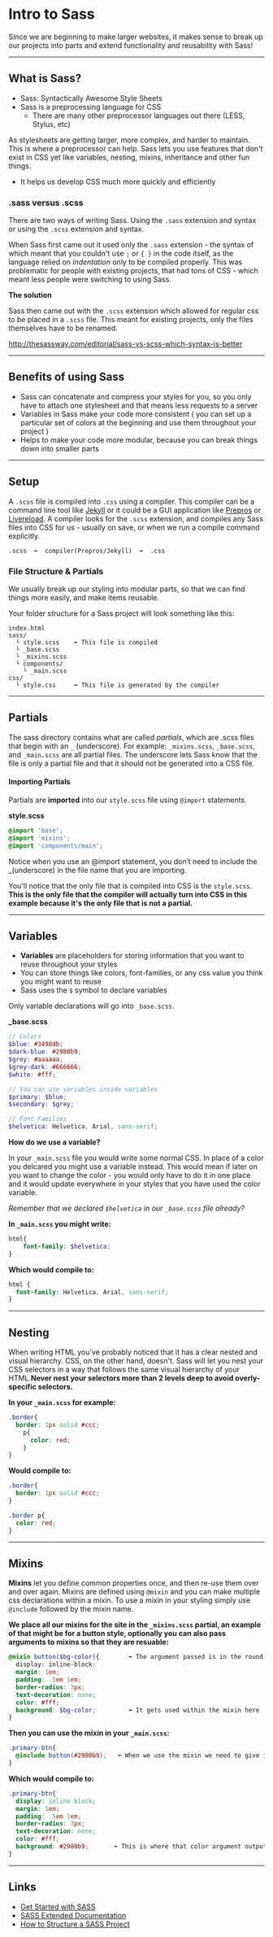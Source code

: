 # Intro to Sass

Since we are beginning to make larger websites, it makes sense to break up our projects into parts and extend functionality and reusability with Sass!

---
## What is Sass?
- Sass: Syntactically Awesome Style Sheets
- Sass is a preprocessing language for CSS
    - There are many other preprocessor languages out there (LESS, Stylus, etc) 

As stylesheets are getting larger, more complex, and harder to maintain. This is where a preprocessor can help. Sass lets you use features that don't exist in CSS yet like variables, nesting, mixins, inheritance and other fun things. 
- It helps us develop CSS much more quickly and efficiently

### .sass versus .scss
There are two ways of writing Sass. Using the ```.sass``` extension and syntax or using the ```.scss``` extension and syntax.

When Sass first came out it used only the ```.sass``` extension - the syntax of which meant that you couldn't use ```;``` or ```{ }``` in the code itself, as the language relied on *indentation* only to be compiled properly. This was problematic for people with existing projects, that had tons of CSS - which meant less people were switching to using Sass. 

**The solution**

Sass then came out with the ```.scss``` extension which allowed for regular css to be placed in a ```.scss``` file. This meant for existing projects, only the files themselves have to be renamed. 

http://thesassway.com/editorial/sass-vs-scss-which-syntax-is-better 

---
## Benefits of using Sass
- Sass can concatenate and compress your styles for you, so you only have to attach one stylesheet and that means less requests to a server
- Variables in Sass make your code more consistent ( you can set up a particular set of colors at the beginning and use them throughout your project )
- Helps to make your code more modular, because you can break things down into smaller parts

---
## Setup
A ```.scss``` file is compiled into ```.css``` using a compiler. This compiler can be a command line tool like [Jekyll](http://jekyllrb.com/docs/assets/) or it could be a GUI application like [Prepros](https://prepros.io/) or [Livereload](http://livereload.com/). A compiler looks for the ```.scss``` extension, and compiles any Sass files into CSS for us - usually on save, or when we run a compile command explicitly. 
```
.scss  ➡  compiler(Prepros/Jekyll)  ➡  .css
```

### File Structure & Partials
We usually break up our styling into modular parts, so that we can find things more easily, and make items reusable.

Your folder structure for a Sass project will look something like this: 
```
index.html
sass/
  └ style.scss    ⬅︎ This file is compiled
  └ _base.scss
  └ _mixins.scss
  └ components/
    └ _main.scss
css/
  └ style.css     ⬅︎ This file is generated by the compiler
```
---
## Partials
 The sass directory contains what are called *partials*, which are .scss files that begin with an ```_``` (underscore). For example: ```_mixins.scss```, ```_base.scss```, and ```_main.scss``` are all partial files. The underscore lets Sass know that the file is only a partial file and that it should not be generated into a CSS file.

#### Importing Partials
Partials are **imported** into our ```style.scss``` file using ```@import``` statements.

**style.scss**
```scss
@import 'base';
@import 'mixins';
@import 'components/main';
```
Notice when you use an @import statement, you don’t need to include the _(underscore) in the file name that you are importing.

You'll notice that the only file that is compiled into CSS is the ```style.scss```. **This is the only file that the compiler will actually turn into CSS in this example because it's the only file that is not a partial.**

---
## Variables
- **Variables** are placeholders for storing information that you want to reuse  throughout your styles
- You can store things like colors,  font-families, or any css value you think you might want to reuse
- Sass uses the ```$``` symbol to declare variables

Only variable declarations will go into ```_base.scss```. 

**_base.scss**
```scss
// Colors
$blue: #3498db;
$dark-blue: #2980b9;
$grey: #aaaaaa;
$grey-dark: #666666;
$white: #fff;

// You can use variables inside variables
$primary: $blue;
$secondary: $grey;

// Font Families
$helvetica: Helvetica, Arial, sans-serif;
```

**How do we use a variable?**

In your ```_main.scss``` file you would write some normal CSS. In place of a color you delcared you might use a variable instead. This would mean if later on you want to change the color - you would only have to do it in one place and it would update everywhere in your styles that you have used the color variable. 

*Remember that we declared ```$helvetica``` in our ```_base.scss``` file already?*

**In ```_main.scss``` you might write:**
```scss
html{
    font-family: $helvetica;
}
```

**Which would compile to:**
```scss
html {
  font-family: Helvetica, Arial, sans-serif;
}
```
---
## Nesting
When writing HTML you've probably noticed that it has a clear nested and visual hierarchy. CSS, on the other hand, doesn't. Sass will let you nest your CSS selectors in a way that follows the same visual hierarchy of your HTML.**Never nest your selectors more than 2 levels deep to avoid overly-specific selectors.**

**In your ```_main.scss``` for example:**
```scss
.border{
  border: 1px solid #ccc;
    p{
      color: red;
    }
}
```

**Would compile to:**
```scss
.border{
  border: 1px solid #ccc;
}

.border p{
  color: red;
}
```
---
## Mixins
**Mixins** let you define common properties once, and then re-use them over and over again. Mixins are defined using ```@mixin``` and you can make multiple css declarations within a mixin. To use a mixin in your styling simply use ```@include``` followed by the mixin name.

**We place all our mixins for the site in the ```_mixins.scss``` partial, an example of that might be for a button style, optionally you can also pass arguments to mixins so that they are resuable:**
```scss
@mixin button($bg-color){        ⬅︎ The argument passed is in the round brackets
  display: inline-block;
  margin: 1em;
  padding: .5em 1em;
  border-radius: 3px;
  text-decoration: none;
  color: #fff;
  background: $bg-color;         ⬅︎ It gets used within the mixin here
}
```
**Then you can use the mixin in your ```_main.scss```:**
```scss
.primary-btn{
  @include button(#2980b9);   ⬅︎ When we use the mixin we need to give it a bg-color
}
```
**Which would compile to:**
```scss
.primary-btn{
  display: inline-block;
  margin: 1em;
  padding: .5em 1em;
  border-radius: 3px;
  text-decoration: none;
  color: #fff;
  background: #2980b9;       ⬅︎ This is where that color argument outputs
}
```
---
## Links

- [Get Started with SASS](http://sass-lang.com/guide)
- [SASS Extended Documentation](http://sass-lang.com/documentation/file.SASS_REFERENCE.html)
- [How to Structure a SASS Project](http://thesassway.com/beginner/how-to-structure-a-sass-project)

